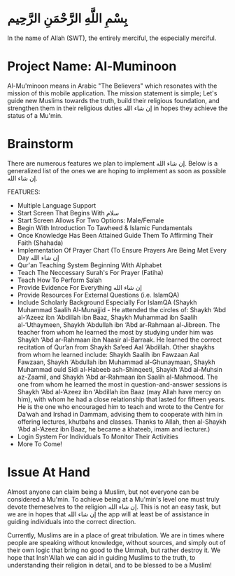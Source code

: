 # بِسْمِ اللَّهِ الرَّحْمَنِ الرَّحِيم

In the name of Allah (SWT), the entirely merciful, the especially merciful.

# Project Name: Al-Muminoon
Al-Mu'minoon means in Arabic "The Believers" which resonates with the mission of this mobile application. The mission statement is simple; Let's guide new Muslims towards the truth, build their religious foundation, and strengthen them in their religious duties إن شاء الله in hopes they achieve the status of a Mu'min.

# Brainstorm
There are numerous features we plan to implement إن شاء الله. Below is a generalized list of the ones we are hoping to implement as soon as possible إن شاء الله. 

FEATURES:
- Multiple Language Support
- Start Screen That Begins With سلام
- Start Screen Allows For Two Options: Male/Female
- Begin With Introduction To Tawheed & Islamic Fundamentals
- Once Knowledge Has Been Attained Guide Them To Affirming Their Faith (Shahada)
- Implementation Of Prayer Chart (To Ensure Prayers Are Being Met Every Day إن شاء الله
- Qur'an Teaching System Beginning With Alphabet
- Teach The Neccessary Surah's For Prayer (Fatiha)
- Teach How To Perform Salah
- Provide Evidence For Everything إن شاء الله
- Provide Resources For External Questions (i.e. IslamQA)
- Include Scholarly Background Especially For IslamQA (Shaykh Muhammad Saalih Al-Munajjid - He attended the circles of: Shaykh ‘Abd al-‘Azeez ibn ‘Abdillah ibn Baaz, Shaykh Muhammad ibn Saalih al-‘Uthaymeen, Shaykh ‘Abdullah ibn ‘Abd ar-Rahmaan al-Jibreen. The teacher from whom he learned the most by studying under him was Shaykh ‘Abd ar-Rahmaan ibn Naasir al-Barraak. He learned the correct recitation of Qur’an from Shaykh Sa‘eed Aal ‘Abdillah. Other shaykhs from whom he learned include: Shaykh Saalih ibn Fawzaan Aal Fawzaan, Shaykh ‘Abdullah ibn Muhammad al-Ghunaymaan, Shaykh Muhammad ould Sidi al-Habeeb ash-Shinqeeti, Shaykh ‘Abd al-Muhsin az-Zaamil, and Shaykh ‘Abd ar-Rahmaan ibn Saalih al-Mahmood. The one from whom he learned the most in question-and-answer sessions is Shaykh ‘Abd al-‘Azeez ibn ‘Abdillah ibn Baaz (may Allah have mercy on him), with whom he had a close relationship that lasted for fifteen years. He is the one who encouraged him to teach and wrote to the Centre for Da‘wah and Irshad in Dammam, advising them to cooperate with him in offering lectures, khutbahs and classes. Thanks to Allah, then al-Shaykh ‘Abd al-‘Azeez ibn Baaz, he became a khateeb, imam and lecturer.)
- Login System For Individuals To Monitor Their Activities
- More To Come!

# Issue At Hand
Almost anyone can claim being a Muslim, but not everyone can be considered a Mu'min. To achieve being at a Mu'min's level one must truly devote themeselves to the religion إن شاء الله. This is not an easy task, but we are in hopes that إن شاء الله the app will at least be of assistance in guiding individuals into the correct direction. 

Currently, Muslims are in a place of great tribulation. We are in times where people are speaking without knowledge, without sources, and simply out of their own logic that bring no good to the Ummah, but rather destroy it. We hope that Insh'Allah we can aid in guiding Muslims to the truth, to understanding their religion in detail, and to be blessed to be a Muslim!
